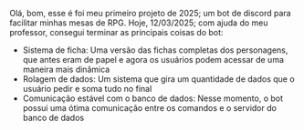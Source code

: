 Olá, bom, esse é foi meu primeiro projeto de 2025; um bot de discord para facilitar minhas mesas de RPG.
Hoje, 12/03/2025; com ajuda do meu professor, consegui terminar as principais coisas do bot:
  - Sistema de ficha: Uma versão das fichas completas dos personagens, que antes eram de papel e agora os usuários podem acessar de uma maneira mais dinâmica
  - Rolagem de dados: Um sistema que gira um quantidade de dados que o usuário pedir e soma tudo no final
  - Comunicação estável com o banco de dados: Nesse momento, o bot possui uma ótima comunicação entre os comandos e o servidor do banco de dados

